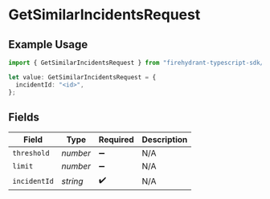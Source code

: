 # GetSimilarIncidentsRequest

## Example Usage

```typescript
import { GetSimilarIncidentsRequest } from "firehydrant-typescript-sdk/models/operations";

let value: GetSimilarIncidentsRequest = {
  incidentId: "<id>",
};
```

## Fields

| Field              | Type               | Required           | Description        |
| ------------------ | ------------------ | ------------------ | ------------------ |
| `threshold`        | *number*           | :heavy_minus_sign: | N/A                |
| `limit`            | *number*           | :heavy_minus_sign: | N/A                |
| `incidentId`       | *string*           | :heavy_check_mark: | N/A                |